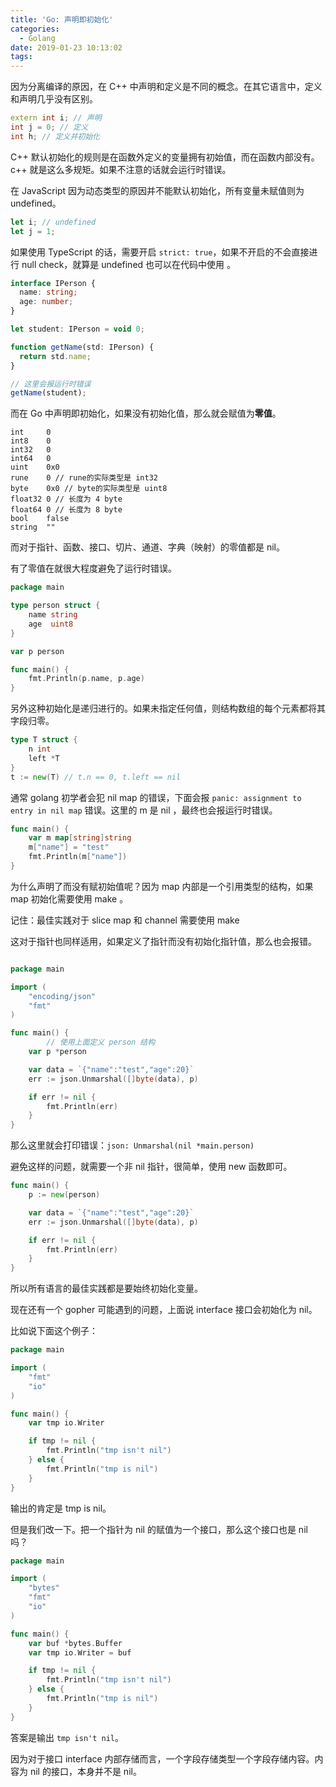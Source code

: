```yaml
---
title: 'Go: 声明即初始化'
categories:
  - Golang
date: 2019-01-23 10:13:02
tags:
---
```


因为分离编译的原因，在 C++ 中声明和定义是不同的概念。在其它语言中，定义和声明几乎没有区别。

```c++
extern int i; // 声明
int j = 0; // 定义
int h; // 定义并初始化
```

C++ 默认初始化的规则是在函数外定义的变量拥有初始值，而在函数内部没有。c++ 就是这么多规矩。如果不注意的话就会运行时错误。

在 JavaScript 因为动态类型的原因并不能默认初始化，所有变量未赋值则为 undefined。

```javascript
let i; // undefined
let j = 1;
```

如果使用 TypeScript 的话，需要开启 `strict: true`，如果不开启的不会直接进行 null check，就算是 undefined 也可以在代码中使用 。

```typescript
interface IPerson {
  name: string;
  age: number;
}

let student: IPerson = void 0;

function getName(std: IPerson) {
  return std.name;
}

// 这里会报运行时错误
getName(student);
```

而在 Go 中声明即初始化，如果没有初始化值，那么就会赋值为**零值**。

```
int     0
int8    0
int32   0
int64   0
uint    0x0
rune    0 // rune的实际类型是 int32
byte    0x0 // byte的实际类型是 uint8
float32 0 // 长度为 4 byte
float64 0 // 长度为 8 byte
bool    false
string  ""
```

而对于指针、函数、接口、切片、通道、字典（映射）的零值都是 nil。

有了零值在就很大程度避免了运行时错误。

```go
package main

type person struct {
	name string
	age  uint8
}

var p person

func main() {
	fmt.Println(p.name, p.age)
}
```

另外这种初始化是递归进行的。如果未指定任何值，则结构数组的每个元素都将其字段归零。

```go
type T struct {
	n int
	left *T
}
t := new(T) // t.n == 0, t.left == nil
```

通常 golang 初学者会犯 nil map 的错误，下面会报 `panic: assignment to entry in nil map` 错误。这里的 m 是 nil ，最终也会报运行时错误。

```go
func main() {
	var m map[string]string
	m["name"] = "test"
	fmt.Println(m["name"])
}
```

为什么声明了而没有赋初始值呢？因为 map 内部是一个引用类型的结构，如果 map 初始化需要使用 make 。

记住：最佳实践对于 slice map 和 channel 需要使用 make

这对于指针也同样适用，如果定义了指针而没有初始化指针值，那么也会报错。

```go

package main

import (
	"encoding/json"
	"fmt"
)

func main() {
        // 使用上面定义 person 结构
	var p *person

	var data = `{"name":"test","age":20}`
	err := json.Unmarshal([]byte(data), p)

	if err != nil {
		fmt.Println(err)
	}
}

```

那么这里就会打印错误：`json: Unmarshal(nil *main.person)`

避免这样的问题，就需要一个非 nil 指针，很简单，使用 new 函数即可。

```go
func main() {
	p := new(person)

	var data = `{"name":"test","age":20}`
	err := json.Unmarshal([]byte(data), p)

	if err != nil {
		fmt.Println(err)
	}
}
```

所以所有语言的最佳实践都是要始终初始化变量。

现在还有一个 gopher 可能遇到的问题，上面说 interface 接口会初始化为 nil。

比如说下面这个例子：

```go
package main

import (
	"fmt"
	"io"
)

func main() {
	var tmp io.Writer

	if tmp != nil {
		fmt.Println("tmp isn't nil")
	} else {
		fmt.Println("tmp is nil")
	}
}
```

输出的肯定是 tmp is nil。

但是我们改一下。把一个指针为 nil 的赋值为一个接口，那么这个接口也是 nil 吗？

```go
package main

import (
	"bytes"
	"fmt"
	"io"
)

func main() {
	var buf *bytes.Buffer
	var tmp io.Writer = buf

	if tmp != nil {
		fmt.Println("tmp isn't nil")
	} else {
		fmt.Println("tmp is nil")
	}
}
```

答案是输出 `tmp isn't nil`。

因为对于接口 interface 内部存储而言，一个字段存储类型一个字段存储内容。内容为 nil 的接口，本身并不是 nil。

